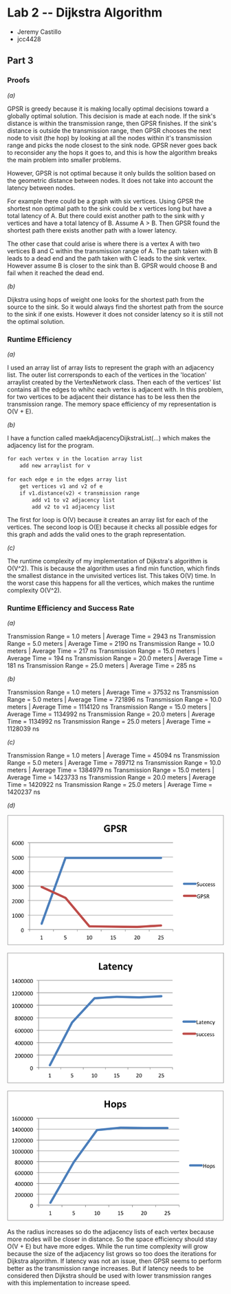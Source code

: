 # Lab 2 -- Dijkstra Algorithm

* Jeremy Castillo
* jcc4428

## Part 3

### Proofs

*(a)*

GPSR is greedy because it is making locally optimal decisions toward a globally optimal solution. This decision is made at each node. If the sink's distance is within the transmission range, then GPSR finishes. If the sink's distance is outside the transmission range, then GPSR chooses the next node to visit (the hop) by looking at all the nodes within it's transmission range and picks the node closest to the sink node. GPSR never goes back to reconsider any the hops it goes to, and this is how the algorithm breaks the main problem into smaller problems. 

However, GPSR is not optimal because it only builds the solition based on the geometric distance between nodes. It does not take into account the latency between nodes. 

For example there could be a graph with six vertices. Using GPSR the shortest non optimal path to the sink could be x vertices long but have a total latency of A. But there could exist another path to the sink with y vertices and have a total latency of B. Assume A > B. Then GPSR found the shortest path there exists another path with a lower latency. 

The other case that could arise is where there is a vertex A with two vertices B and C within the transmission range of A. The path taken with B leads to a dead end and the path taken with C leads to the sink vertex. However assume B is closer to the sink than B. GPSR would choose B and fail when it reached the dead end. 

*(b)*

Dijkstra using hops of weight one looks for the shortest path from the source to the sink. So it would always find the shortest path from the source to the sink if one exists. However it does not consider latency so it is still not the optimal solution. 

### Runtime Efficiency

*(a)*

I used an array list of array lists to represent the graph with an adjacency list. The outer list corrersponds to each of the vertices in the 'location' arraylist created by the VertexNetwork class. Then each of the vertices' list contains all the edges to whihc each vertex is adjacent with. In this problem, for two vertices to be adjacent their distance has to be less then the transmission range. The memory space efficiency of my representation is O(V + E).

*(b)*

I have a function called maekAdjacencyDijkstraList(...) which makes the adjacency list for the program.

	for each vertex v in the location array list
		add new arraylist for v

	for each edge e in the edges array list
		get vertices v1 and v2 of e
		if v1.distance(v2) < transmission range
			add v1 to v2 adjacency list
			add v2 to v1 adjacency list

The first for loop is O(V) because it creates an array list for each of the vertices. The second loop is O(E) because it checks all possible edges for this graph and adds the valid ones to the graph representation.

*(c)*

The runtime complexity of my implementation of Dijkstra's algorithm is O(V^2). This is because the algorithm uses a find min function, which finds the smallest distance in the unvisited vertices list. This takes O(V) time. In the worst case this happens for all the vertices, which makes the runtime complexity O(V^2).

### Runtime Efficiency and Success Rate
 
*(a)*

Transmission Range = 1.0 meters  | Average Time = 2943 ns
Transmission Range = 5.0 meters  | Average Time = 2190 ns
Transmission Range = 10.0 meters | Average Time = 217  ns
Transmission Range = 15.0 meters | Average Time = 194  ns
Transmission Range = 20.0 meters | Average Time = 181  ns
Transmission Range = 25.0 meters | Average Time = 285  ns

*(b)*

Transmission Range = 1.0 meters  | Average Time = 37532   ns
Transmission Range = 5.0 meters  | Average Time = 721896  ns
Transmission Range = 10.0 meters | Average Time = 1114120 ns
Transmission Range = 15.0 meters | Average Time = 1134992 ns
Transmission Range = 20.0 meters | Average Time = 1134992 ns
Transmission Range = 25.0 meters | Average Time = 1128039 ns


*(c)*

Transmission Range = 1.0 meters  | Average Time = 45094   ns
Transmission Range = 5.0 meters  | Average Time = 789712  ns
Transmission Range = 10.0 meters | Average Time = 1384979 ns
Transmission Range = 15.0 meters | Average Time = 1423733 ns
Transmission Range = 20.0 meters | Average Time = 1420922 ns
Transmission Range = 25.0 meters | Average Time = 1420237 ns

*(d)*

![GPSR](screenshots/gpsr.png)

![Latency](screenshots/latency.png)

![Hops](screenshots/hops.png)

As the radius increases so do the adjacency lists of each vertex because more nodes will be closer in distance. So the space efficiency should stay O(V + E) but have more edges. While the run time complexity will grow because the size of the adjacency list grows so too does the iterations for Dijkstra algorithm. If latency was not an issue, then GPSR seems to perform better as the transmission range increases. But if latency needs to be considered then Dijkstra should be used with lower transmission ranges with this implementation to increase speed. 


